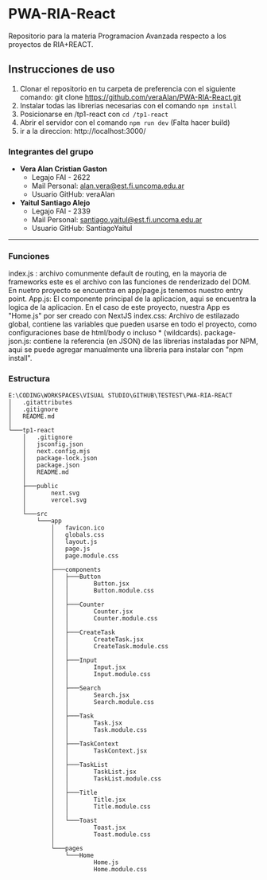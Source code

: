 # PWA-RIA-React

Repositorio para la materia Programacion Avanzada respecto a los proyectos de RIA+REACT.

## Instrucciones de uso
1. Clonar el repositorio en tu carpeta de preferencia con el siguiente comando: git clone https://github.com/veraAlan/PWA-RIA-React.git
2. Instalar todas las librerias necesarias con el comando ```npm install```
3. Posicionarse en /tp1-react con ```cd /tp1-react```
4. Abrir el servidor con el comando ```npm run dev``` (Falta hacer build)
5. ir a la direccion: http://localhost:3000/

### Integrantes del grupo


- **Vera Alan Cristian Gaston** 
    - Legajo FAI - 2622  
    - Mail Personal: alan.vera@est.fi.uncoma.edu.ar
    - Usuario GitHub: veraAlan
- **Yaitul Santiago Alejo**
    - Legajo FAI - 2339
    - Mail Personal: santiago.yaitul@est.fi.uncoma.edu.ar
    - Usuario GitHub: SantiagoYaitul

---
### Funciones

index.js : archivo comunmente default de routing, en la mayoria de frameworks este es el archivo con las funciones de renderizado del DOM. En nuetro proyecto se encuentra en app/page.js tenemos nuestro entry point.
App.js: El componente principal de la aplicacion, aqui se encuentra la logica de la aplicacion. En el caso de este proyecto, nuestra App es "Home.js" por ser creado con NextJS
index.css: Archivo de estilazado global, contiene las variables que pueden usarse en todo el proyecto, como configuraciones base de html/body o incluso * (wildcards).
package-json.js: contiene la referencia (en JSON) de las librerias instaladas por NPM, aqui se puede agregar manualmente una libreria para instalar con "npm install".

### Estructura

```
E:\CODING\WORKSPACES\VISUAL STUDIO\GITHUB\TESTEST\PWA-RIA-REACT
│   .gitattributes
│   .gitignore
│   README.md
│
└───tp1-react
    │   .gitignore
    │   jsconfig.json
    │   next.config.mjs
    │   package-lock.json
    │   package.json
    │   README.md
    │
    ├───public
    │       next.svg
    │       vercel.svg
    │
    └───src
        └───app
            │   favicon.ico
            │   globals.css
            │   layout.js
            │   page.js
            │   page.module.css
            │
            ├───components
            │   ├───Button
            │   │       Button.jsx
            │   │       Button.module.css
            │   │
            │   ├───Counter
            │   │       Counter.jsx
            │   │       Counter.module.css
            │   │
            │   ├───CreateTask
            │   │       CreateTask.jsx
            │   │       CreateTask.module.css
            │   │
            │   ├───Input
            │   │       Input.jsx
            │   │       Input.module.css
            │   │
            │   ├───Search
            │   │       Search.jsx
            │   │       Search.module.css
            │   │
            │   ├───Task
            │   │       Task.jsx
            │   │       Task.module.css
            │   │
            │   ├───TaskContext
            │   │       TaskContext.jsx
            │   │
            │   ├───TaskList
            │   │       TaskList.jsx
            │   │       TaskList.module.css
            │   │
            │   ├───Title
            │   │       Title.jsx
            │   │       Title.module.css
            │   │
            │   └───Toast
            │           Toast.jsx
            │           Toast.module.css
            │
            └───pages
                └───Home
                        Home.js
                        Home.module.css
```
